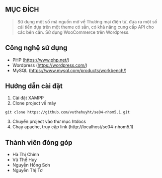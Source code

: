 ## MỤC ĐÍCH
> Sử dụng một số mã nguồn mở về Thương mại điện tử, đưa ra một số cải tiến dựa trên
 một theme có sẵn, có khả năng cung cấp API cho các bên cần. Sử dụng WooCommerce trên Wordpress.
## Công nghệ sử dụng
* PHP (https://www.php.net/)
* Wordpress (https://wordpress.com/)
* MySQL (https://www.mysql.com/products/workbench/)

## Hướng dẫn cài đặt
1. Cài đặt XAMPP
2. Clone project về máy
```$xslt
git clone https://github.com/vuthehuyht/se04-nhom5.1.git
```
3. Chuyển project vào thư mục htdocs
4. Chạy apache, truy cập link (http://localhost/se04-nhom5.1)         


## Thành viên đóng góp
* Hà Thị Chính
* Vũ Thế Huy
* Nguyễn Hồng Sơn
* Nguyễn Thị Tơ
